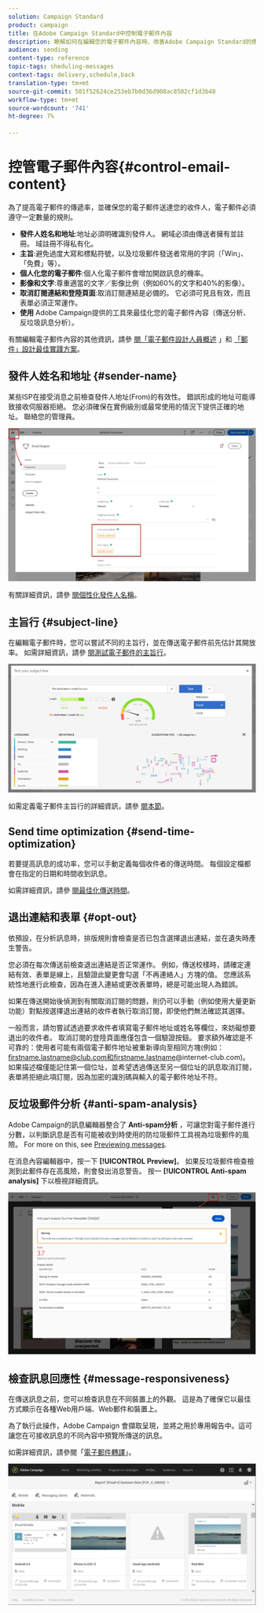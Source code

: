 ```yaml
---
solution: Campaign Standard
product: campaign
title: 在Adobe Campaign Standard中控制電子郵件內容
description: 瞭解如何在編輯您的電子郵件內容時，改善Adobe Campaign Standard的傳遞能力。
audience: sending
content-type: reference
topic-tags: sheduling-messages
context-tags: delivery,schedule,back
translation-type: tm+mt
source-git-commit: 501f52624ce253eb7b0d36d908ac8502cf1d3b48
workflow-type: tm+mt
source-wordcount: '741'
ht-degree: 7%

---
```



# 控管電子郵件內容{#control-email-content}

為了提高電子郵件的傳遞率，並確保您的電子郵件送達您的收件人，電子郵件必須遵守一定數量的規則。

* **發件人姓名和地址**:地址必須明確識別發件人。 網域必須由傳送者擁有並註冊。 域註冊不得私有化。
* **主旨**:避免過度大寫和標點符號，以及垃圾郵件發送者常用的字詞（「Win」、「免費」等）。
* **個人化您的電子郵件**:個人化電子郵件會增加開啟訊息的機率。
* **影像和文字**:尊重適當的文字／影像比例（例如60%的文字和40%的影像）。
* **取消訂閱連結和登陸頁面**:取消訂閱連結是必備的。 它必須可見且有效，而且表單必須正常運作。
* **使用** Adobe Campaign提供的工具來最佳化您的電子郵件內容（傳送分析、反垃圾訊息分析）。

有關編輯電子郵件內容的其他資訊，請參 [閱「電子郵件設計人員概述](../../designing/using/designing-content-in-adobe-campaign.md) 」和 [「郵件」設計最佳實踐方案](../../designing/using/designing-content-in-adobe-campaign.md#content-design-best-practices)。

## 發件人姓名和地址 {#sender-name}

某些ISP在接受消息之前檢查發件人地址(From)的有效性。 錯誤形成的地址可能導致接收伺服器拒絕。 您必須確保在實例級別或最常使用的情況下提供正確的地址。 聯絡您的管理員。

![](assets/delivery_content_edition16.png)

有關詳細資訊，請參 [閱個性化發件人名稱](../../designing/using/personalization.md#personalizing-the-sender)。

## 主旨行 {#subject-line}

在編輯電子郵件時，您可以嘗試不同的主旨行，並在傳送電子郵件前先估計其開放率。 如需詳細資訊，請參 [閱測試電子郵件的主旨行](../../sending/using/testing-subject-line-email.md)。

![](assets/predictive_subject_line_example.png)

如需定義電子郵件主旨行的詳細資訊，請參 [閱本節](../../designing/using/subject-line.md)。

## Send time optimization {#send-time-optimization}

若要提高訊息的成功率，您可以手動定義每個收件者的傳送時間。 每個設定檔都會在指定的日期和時間收到訊息。

如需詳細資訊，請參 [閱最佳化傳送時間](../../sending/using/optimizing-the-sending-time.md)。

## 退出連結和表單 {#opt-out}

依預設，在分析訊息時，排版規則會檢查是否已包含選擇退出連結，並在遺失時產生警告。

您必須在每次傳送前檢查退出連結是否正常運作。 例如，傳送校樣時，請確定連結有效、表單是線上，且驗證此變更會勾選「不再連絡人」方塊的值。 您應該系統性地進行此檢查，因為在進入連結或更改表單時，總是可能出現人為錯誤。

如果在傳送開始後偵測到有關取消訂閱的問題，則仍可以手動（例如使用大量更新功能）對點按選擇退出連結的收件者執行取消訂閱，即使他們無法確認其選擇。

一般而言，請勿嘗試透過要求收件者填寫電子郵件地址或姓名等欄位，來妨礙想要退出的收件者。 取消訂閱的登陸頁面應僅包含一個驗證按鈕。 要求額外確認是不可靠的：使用者可能有兩個電子郵件地址被重新導向至相同方塊(例如：firstname.lastname@club.com和firstname.lastname@internet-club.com)。 如果描述檔僅能記住第一個位址，並希望透過傳送至另一個位址的訊息取消訂閱，表單將拒絕此項訂閱，因為加密的識別碼與輸入的電子郵件地址不符。

## 反垃圾郵件分析 {#anti-spam-analysis}

Adobe Campaign的訊息編輯器整合了 **Anti-spam分析** ，可讓您對電子郵件進行分數，以判斷訊息是否有可能被收到時使用的防垃圾郵件工具視為垃圾郵件的風險。 For more on this, see [Previewing messages](../../sending/using/previewing-messages.md).

在消息內容編輯器中，按一下 **[!UICONTROL Preview]**。 如果反垃圾郵件檢查檢測到此郵件存在高風險，則會發出消息警告。 按一 **[!UICONTROL Anti-spam analysis]** 下以檢視詳細資訊。

![](assets/sending_anti-spam_analysis.png)

## 檢查訊息回應性 {#message-responsiveness}

在傳送訊息之前，您可以檢查訊息在不同裝置上的外觀。 這是為了確保它以最佳方式顯示在各種Web用戶端、Web郵件和裝置上。

為了執行此操作，Adobe Campaign 會擷取呈現，並將之用於專用報告中。這可讓您在可接收訊息的不同內容中預覽所傳送的訊息。

如需詳細資訊，請參閱「[電子郵件轉譯](../../sending/using/email-rendering.md)」。

![](assets/inbox_rendering_report_3.png)
